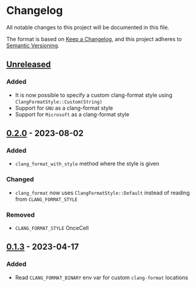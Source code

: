 <!--
SPDX-FileCopyrightText: 2023 Klarälvdalens Datakonsult AB, a KDAB Group company <info@kdab.com>
SPDX-FileContributor: Andrew Hayzen <andrew.hayzen@kdab.com>

SPDX-License-Identifier: MIT OR Apache-2.0
-->

# Changelog

All notable changes to this project will be documented in this file.

The format is based on [Keep a Changelog](https://keepachangelog.com/en/1.0.0/),
and this project adheres to [Semantic Versioning](https://semver.org/spec/v2.0.0.html).

## [Unreleased](https://github.com/KDAB/clang-format-rs/compare/v0.2.0...HEAD)

### Added

- It is now possible to specify a custom clang-format style using `ClangFormatStyle::Custom(String)`
- Support for `GNU` as a clang-format style
- Support for `Microsoft` as a clang-format style

## [0.2.0](https://github.com/KDAB/clang-format-rs/compare/v0.1.3...v0.2.0) - 2023-08-02

### Added

- `clang_format_with_style` method where the style is given

### Changed

- `clang_format` now uses `ClangFormatStyle::Default` instead of reading from `CLANG_FORMAT_STYLE`

### Removed

- `CLANG_FORMAT_STYLE` OnceCell

## [0.1.3](https://github.com/KDAB/clang-format-rs/compare/v0.1.2...v0.1.3) - 2023-04-17

### Added

- Read `CLANG_FORMAT_BINARY` env var for custom `clang-format` locations
